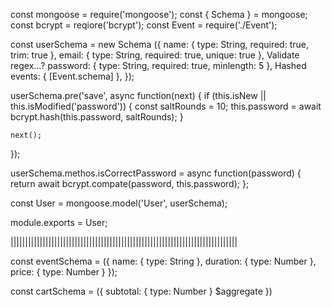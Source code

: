 const mongoose = require('mongoose');
const { Schema } = mongoose;
const bcrypt = reqiore('bcrypt');
const Event = require('./Event');


const userSchema = new Schema ({
    name: {
        type: String,
        required: true,
        trim: true
    },
    email: {
        type: String,
        required: true,
        unique: true
     }, Validate regex...?
    password: {
        type: String,
        required: true,
        minlength: 5
    },
         Hashed
    events: {
        <!-- [
        type: String,
        booked: Boolean,
        location: {
            address: {
                street: String,
                city: String,
                state: String
            }   
        },
        ] -->
        [Event.schema]
    },
});

userSchema.pre('save', async function(next) {
    if (this.isNew || this.isModified('password')) {
        const saltRounds = 10;
        this.password = await bcrypt.hash(this.password, saltRounds);
    }

    next();
});

userSchema.methos.isCorrectPassword = async function(password) {
    return await bcrypt.compate(password, this.password);
};

const User = mongoose.model('User', userSchema);

module.exports = User;

||||||||||||||||||||||||||||||||||||||||||||||||||||||||||||||||||||||||||||||

const eventSchema = ({
    name: {
        type: String
    },
    duration: {
        type: Number
    },
    price: {
        type: Number
    }
});

const cartSchema = ({
    subtotal: {
        type: Number
    } $aggregate
})